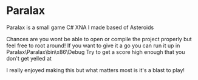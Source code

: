 # Paralax
Paralax is a small game C# XNA I made based of Asteroids

Chances are you wont be able to open or compile the project properly but feel free to root around!
If you want to give it a go you can run it up in Paralax\Paralax\bin\x86\Debug
Try to get a score high enough that you don't get yelled at

I really enjoyed making this but what matters most is it's a blast to play!
